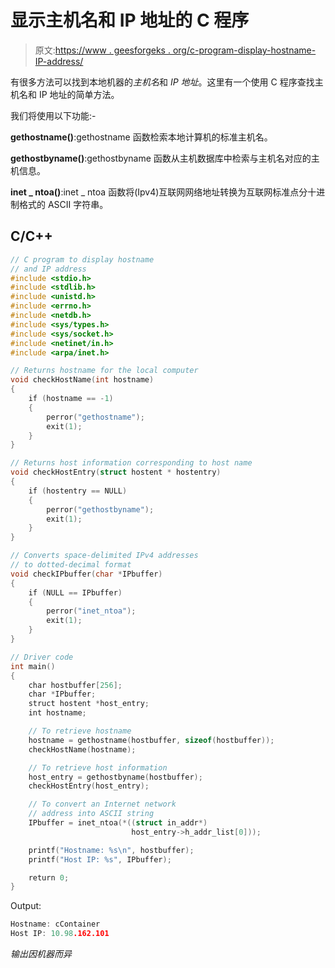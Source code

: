 # 显示主机名和 IP 地址的 C 程序

> 原文:[https://www . geesforgeks . org/c-program-display-hostname-IP-address/](https://www.geeksforgeeks.org/c-program-display-hostname-ip-address/)

有很多方法可以找到本地机器的*主机名*和 *IP 地址*。这里有一个使用 C 程序查找主机名和 IP 地址的简单方法。

我们将使用以下功能:-

**gethostname()**:gethostname 函数检索本地计算机的标准主机名。

**gethostbyname()**:gethostbyname 函数从主机数据库中检索与主机名对应的主机信息。

**inet _ ntoa()**:inet _ ntoa 函数将(Ipv4)互联网网络地址转换为互联网标准点分十进制格式的 ASCII 字符串。

## C/C++

```cpp
// C program to display hostname
// and IP address
#include <stdio.h>
#include <stdlib.h>
#include <unistd.h>
#include <errno.h>
#include <netdb.h>
#include <sys/types.h>
#include <sys/socket.h>
#include <netinet/in.h>
#include <arpa/inet.h>

// Returns hostname for the local computer
void checkHostName(int hostname)
{
    if (hostname == -1)
    {
        perror("gethostname");
        exit(1);
    }
}

// Returns host information corresponding to host name
void checkHostEntry(struct hostent * hostentry)
{
    if (hostentry == NULL)
    {
        perror("gethostbyname");
        exit(1);
    }
}

// Converts space-delimited IPv4 addresses
// to dotted-decimal format
void checkIPbuffer(char *IPbuffer)
{
    if (NULL == IPbuffer)
    {
        perror("inet_ntoa");
        exit(1);
    }
}

// Driver code
int main()
{
    char hostbuffer[256];
    char *IPbuffer;
    struct hostent *host_entry;
    int hostname;

    // To retrieve hostname
    hostname = gethostname(hostbuffer, sizeof(hostbuffer));
    checkHostName(hostname);

    // To retrieve host information
    host_entry = gethostbyname(hostbuffer);
    checkHostEntry(host_entry);

    // To convert an Internet network
    // address into ASCII string
    IPbuffer = inet_ntoa(*((struct in_addr*)
                           host_entry->h_addr_list[0]));

    printf("Hostname: %s\n", hostbuffer);
    printf("Host IP: %s", IPbuffer);

    return 0;
}
```

Output:

```cpp
Hostname: cContainer
Host IP: 10.98.162.101

```

*输出因机器而异*